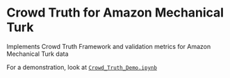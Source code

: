 # Crowd Truth for Amazon Mechanical Turk
Implements Crowd Truth Framework and validation metrics for Amazon Mechanical Turk data

For a demonstration, look at [`Crowd_Truth_Demo.ipynb`](./Crowd_Truth_Demo.ipynb)

